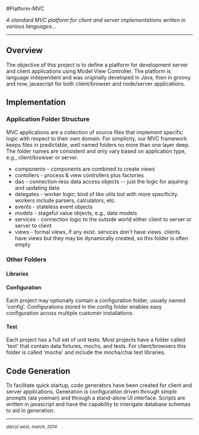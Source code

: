 #Platform-MVC


*A standard MVC platform for client and server implementations written in various languages...*
- - -
## Overview
The objective of this project is to define a platform for development server and client applications using Model View Controller.  The platform is language independent and was originally developed in Java, then in groovy and now, javascript for both client/browser and node/server applications.

## Implementation
### Application Folder Structure
MVC applications are a collection of source files that implement specific logic with respect to their own domain.  For simplicity, our MVC framework keeps files in predictable, well named folders no more than one layer deep.  The folder names are consistent and only vary based on application type, e.g., client/browser or server.


- components - components are combined to create views
- contollers - process & view controllers plus factories
- dao - connection-less data access objects -- just the logic for aquiring and updating data
- delegates - worker logic; kind of like utils but with more specificity. workers include parsers, calculators, etc.
- events - stateless event objects
- models - stageful value objects, e.g., data models
- services - connection logic to the outside world either client to server or server to client
- views - formal views, if any exist.  services don't have views.  clients have views but they may be dynamically created, so this folder is often empty

### Other Folders
#### Libraries
#### Configuration
Each project may optionally contain a configuration folder, usually named 'config'.  Configurations stored in the config folder enables easy configuration across multiple customer installations. 
#### Test
Each project has a full set of unit tests.  Most projects have a folder called 'test' that contain data fixtures, mochs, and tests.  For client/browsers this folder is called 'mocha' and include the mocha/chai test libraries.

## Code Generation
To facilitate quick startup, code generators have been created for client and server applications.  Generation is configuration driven through simple prompts (ala yoeman) and through a stand-alone UI interface.  Scripts are written in javascript and have the capability to interigate database schemas to aid in generation.


- - -
<small>*darryl west, march, 2014*</small>




